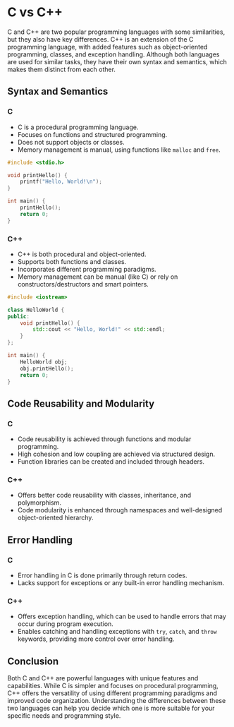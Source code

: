 # C vs C++

C and C++ are two popular programming languages with some similarities, but they also have key differences. C++ is an extension of the C programming language, with added features such as object-oriented programming, classes, and exception handling. Although both languages are used for similar tasks, they have their own syntax and semantics, which makes them distinct from each other.

## Syntax and Semantics

### C

- C is a procedural programming language.
- Focuses on functions and structured programming.
- Does not support objects or classes.
- Memory management is manual, using functions like `malloc` and `free`.

```c
#include <stdio.h>

void printHello() {
    printf("Hello, World!\n");
}

int main() {
    printHello();
    return 0;
}
```

### C++

- C++ is both procedural and object-oriented.
- Supports both functions and classes.
- Incorporates different programming paradigms.
- Memory management can be manual (like C) or rely on constructors/destructors and smart pointers.

```cpp
#include <iostream>

class HelloWorld {
public:
    void printHello() {
        std::cout << "Hello, World!" << std::endl;
    }
};

int main() {
    HelloWorld obj;
    obj.printHello();
    return 0;
}
```

## Code Reusability and Modularity

### C

- Code reusability is achieved through functions and modular programming.
- High cohesion and low coupling are achieved via structured design.
- Function libraries can be created and included through headers.

### C++

- Offers better code reusability with classes, inheritance, and polymorphism.
- Code modularity is enhanced through namespaces and well-designed object-oriented hierarchy.

## Error Handling

### C

- Error handling in C is done primarily through return codes.
- Lacks support for exceptions or any built-in error handling mechanism.

### C++

- Offers exception handling, which can be used to handle errors that may occur during program execution.
- Enables catching and handling exceptions with `try`, `catch`, and `throw` keywords, providing more control over error handling.

## Conclusion

Both C and C++ are powerful languages with unique features and capabilities. While C is simpler and focuses on procedural programming, C++ offers the versatility of using different programming paradigms and improved code organization. Understanding the differences between these two languages can help you decide which one is more suitable for your specific needs and programming style.

